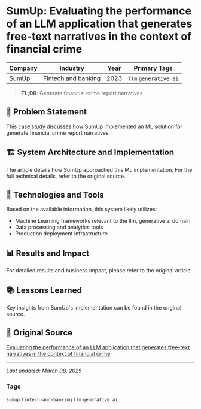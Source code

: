 # SumUp: Evaluating the performance of an LLM application that generates free-text narratives in the context of financial crime

| Company | Industry | Year | Primary Tags | 
|---------|----------|------|--------------|
| SumUp | Fintech and banking | 2023 | `llm` `generative ai` |

> **TL;DR**: Generate financial crime report narratives

## 📝 Problem Statement

This case study discusses how SumUp implemented an ML solution for generate financial crime report narratives.

## 🏗️ System Architecture and Implementation

The article details how SumUp approached this ML implementation. For the full technical details, refer to the original source.

## 🔧 Technologies and Tools

Based on the available information, this system likely utilizes:

- Machine Learning frameworks relevant to the llm, generative ai domain
- Data processing and analytics tools
- Production deployment infrastructure

## 📊 Results and Impact

For detailed results and business impact, please refer to the original article.

## 📚 Lessons Learned

Key insights from SumUp's implementation can be found in the original source.

## 🔗 Original Source

[Evaluating the performance of an LLM application that generates free-text narratives in the context of financial crime](https://medium.com/inside-sumup/evaluating-the-performance-of-an-llm-application-that-generates-free-text-narratives-in-the-context-c402a0136518)

---

*Last updated: March 08, 2025*

### Tags

`sumup` `fintech-and-banking` `llm` `generative ai`
